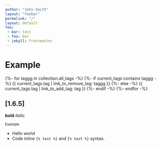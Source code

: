 ```yaml
---
author: "John Smith"
layout: "foobar"
permalink: "/"
layout: default
foo:
 - bar: test
 - foo: bar
 - jekyll: frontmatter
---
```


# Example

{%- for taggg in collection.all_tags -%}
  {%- if current_tags contains taggg -%}
    {{ current_tags.tag | link_to_remove_tag: taggg }}
  {%- else -%}
    {{ current_tags.tag | link_to_add_tag: tag }}
  {%- endif -%}
{%- endfor -%}

## [1.6.5]

**bold**
*italic*

<small>Example</small>

- Hello world
- Code inline `{% test %}` and `{% test %}` syntax.

